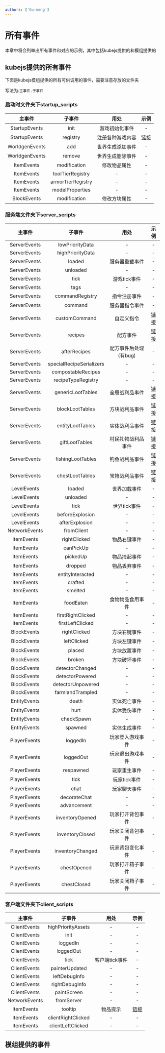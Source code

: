 ```yaml
---
authors: ['Gu-meng']
---
```

# 所有事件
本章中将会列举出所有事件和对应的示例，其中包括kubejs提供的和模组提供的

## kubejs提供的所有事件
下面是kubejs模组提供的所有可供调用的事件，需要注意存放的文件夹

写法为:`主事件.子事件`
### 启动时文件夹下startup_scripts
|     主事件     |      子事件       |       用处       |             示例             |
| :------------: | :---------------: | :--------------: | :--------------------------: |
| StartupEvents  |       init        |  游戏初始化事件  |              -               |
| StartupEvents  |     registry      | 注册各种游戏内容 | [链接](../KubeJSBasic/Customs/README.md) |
| WorldgenEvents |        add        | 世界生成添加事件 |              -               |
| WorldgenEvents |      remove       | 世界生成删除事件 |              -               |
|   ItemEvents   |   modification    |   修改物品属性   |              -               |
|   ItemEvents   | toolTierRegistry  |        -         |              -               |
|   ItemEvents   | armorTierRegistry |        -         |              -               |
|   ItemEvents   |  modelProperties  |        -         |              -               |
|  BlockEvents   |   modification    |   修改方块属性   |              -               |

### 服务端文件夹下server_scripts
|    主事件     |          子事件          |         用处          |                      示例                      |
| :-----------: | :----------------------: | :-------------------: | :--------------------------------------------: |
| ServerEvents  |     lowPriorityData      |           -           |                       -                        |
| ServerEvents  |     highPriorityData     |           -           |                       -                        |
| ServerEvents  |          loaded          |    服务器重载事件     |                       -                        |
| ServerEvents  |         unloaded         |           -           |                       -                        |
| ServerEvents  |           tick           |     游戏tick事件      |                       -                        |
| ServerEvents  |           tags           |           -           |                       -                        |
| ServerEvents  |     commandRegistry      |     指令注册事件      |                       -                        |
| ServerEvents  |         command          |    服务器指令事件     |                       -                        |
| ServerEvents  |      customCommand       |      自定义指令       |  [链接](../KubeJSAdvanced/CustomCommandRegistry)   |
| ServerEvents  |         recipes          |       配方事件        |      [链接](./BasicSyntax-Add)       |
| ServerEvents  |       afterRecipes       | 配方事件后处理(有bug) |                       -                        |
| ServerEvents  | specialRecipeSerializers |           -           |                       -                        |
| ServerEvents  |    compostableRecipes    |           -           |                       -                        |
| ServerEvents  |    recipeTypeRegistry    |           -           |                       -                        |
| ServerEvents  |    genericLootTables     |    全局战利品事件     |  [链接](./LootTables/GlobalLootTable)  |
| ServerEvents  |     blockLootTables      |    方块战利品事件     |  [链接](./LootTables/BlockLootTable)   |
| ServerEvents  |     entityLootTables     |    实体战利品事件     |   [链接](./LootTables/EntityLootTable)   |
| ServerEvents  |      giftLootTables      |  村民礼物战利品事件   |   [链接](./LootTables/GiftLootTable)   |
| ServerEvents  |    fishingLootTables     |    钓鱼战利品事件     |  [链接](./LootTables/FishingLootTable)  |
| ServerEvents  |     chestLootTables      |    宝箱战利品事件     | [链接](./LootTables/ChestLootTable) |
|  LevelEvents  |          loaded          |     世界加载事件      |                       -                        |
|  LevelEvents  |         unloaded         |           -           |                       -                        |
|  LevelEvents  |           tick           |     世界tick事件      |                       -                        |
|  LevelEvents  |     beforeExplosion      |           -           |                       -                        |
|  LevelEvents  |      afterExplosion      |           -           |                       -                        |
| NetworkEvents |        fromClient        |           -           |                       -                        |
|  ItemEvents   |       rightClicked       |     物品右键事件      |                       -                        |
|  ItemEvents   |        canPickUp         |           -           |                       -                        |
|  ItemEvents   |         pickedUp         |     物品捡起事件      |                       -                        |
|  ItemEvents   |         dropped          |     物品丢弃事件      |                       -                        |
|  ItemEvents   |     entityInteracted     |           -           |                       -                        |
|  ItemEvents   |         crafted          |           -           |                       -                        |
|  ItemEvents   |         smelted          |           -           |                       -                        |
|  ItemEvents   |        foodEaten         |   食物物品食用事件    |                       -                        |
|  ItemEvents   |    firstRightClicked     |           -           |                       -                        |
|  ItemEvents   |     firstLeftClicked     |           -           |                       -                        |
|  BlockEvents  |       rightClicked       |     方块右键事件      |                       -                        |
|  BlockEvents  |       leftClicked        |     方块左键事件      |                       -                        |
|  BlockEvents  |          placed          |     方块放置事件      |                       -                        |
|  BlockEvents  |          broken          |     方块破坏事件      |                       -                        |
|  BlockEvents  |     detectorChanged      |           -           |                       -                        |
|  BlockEvents  |     detectorPowered      |           -           |                       -                        |
|  BlockEvents  |    detectorUnpowered     |           -           |                       -                        |
|  BlockEvents  |     farmlandTrampled     |           -           |                       -                        |
| EntityEvents  |          death           |     实体死亡事件      |                       -                        |
| EntityEvents  |           hurt           |     实体受伤事件      |                       -                        |
| EntityEvents  |        checkSpawn        |           -           |                       -                        |
| EntityEvents  |         spawned          |     实体生成事件      |                       -                        |
| PlayerEvents  |         loggedIn         |   玩家登入游戏事件    |                       -                        |
| PlayerEvents  |        loggedOut         |   玩家退出游戏事件    |                       -                        |
| PlayerEvents  |        respawned         |     玩家重生事件      |                       -                        |
| PlayerEvents  |           tick           |     玩家tick事件      |                       -                        |
| PlayerEvents  |           chat           |     玩家聊天事件      |                       -                        |
| PlayerEvents  |       decorateChat       |           -           |                       -                        |
| PlayerEvents  |       advancement        |           -           |                       -                        |
| PlayerEvents  |     inventoryOpened      |   玩家打开背包事件    |                       -                        |
| PlayerEvents  |     inventoryClosed      |   玩家关闭背包事件    |                       -                        |
| PlayerEvents  |     inventoryChanged     |   玩家背包变化事件    |                       -                        |
| PlayerEvents  |       chestOpened        |   玩家打开箱子事件    |                       -                        |
| PlayerEvents  |       chestClosed        |   玩家关闭箱子事件    |                       -                        |

### 客户端文件夹下client_scripts
|    主事件     |       子事件       |      用处      |            示例            |
| :-----------: | :----------------: | :------------: | :------------------------: |
| ClientEvents  | highPriorityAssets |       -        |             -              |
| ClientEvents  |        init        |       -        |             -              |
| ClientEvents  |      loggedIn      |       -        |             -              |
| ClientEvents  |     loggedOut      |       -        |             -              |
| ClientEvents  |        tick        | 客户端tick事件 |             -              |
| ClientEvents  |   painterUpdated   |       -        |             -              |
| ClientEvents  |   leftDebugInfo    |       -        |             -              |
| ClientEvents  |   rightDebugInfo   |       -        |             -              |
| ClientEvents  |    paintScreen     |       -        |             -              |
| NetworkEvents |     fromServer     |       -        |             -              |
|  ItemEvents   |      tooltip       |    物品提示    | [链接](./Tooltip) |
|  ItemEvents   | clientRightClicked |       -        |             -              |
|  ItemEvents   | clientLeftClicked  |       -        |             -              |

## 模组提供的事件
